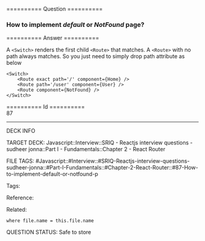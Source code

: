 ========== Question ==========  

### How to implement _default_ or _NotFound_ page?  

========== Answer ==========  

A `<Switch>` renders the first child `<Route>` that matches. A `<Route>` with no path always matches. So you just need to simply drop path attribute as below

<!-- codeblock-start -->
<pre><code class="hljs language-jsx">&#x3C;<span class="hljs-title class_">Switch</span>>
    <span class="xml"><span class="hljs-tag">&#x3C;<span class="hljs-name">Route</span> <span class="hljs-attr">exact</span> <span class="hljs-attr">path</span>=<span class="hljs-string">'/'</span> <span class="hljs-attr">component</span>=<span class="hljs-string">{Home}</span> /></span></span>
    <span class="xml"><span class="hljs-tag">&#x3C;<span class="hljs-name">Route</span> <span class="hljs-attr">path</span>=<span class="hljs-string">'/user'</span> <span class="hljs-attr">component</span>=<span class="hljs-string">{User}</span> /></span></span>
    <span class="xml"><span class="hljs-tag">&#x3C;<span class="hljs-name">Route</span> <span class="hljs-attr">component</span>=<span class="hljs-string">{NotFound}</span> /></span></span>
&#x3C;/<span class="hljs-title class_">Switch</span>>
</code></pre>
<!-- codeblock-end -->

========== Id ==========  
87

---

DECK INFO

TARGET DECK: Javascript::Interview::SRIQ - Reactjs interview questions - sudheer jonna::Part I - Fundamentals::Chapter 2 - React Router

FILE TAGS: #Javascript::#Interview::#SRIQ-Reactjs-interview-questions-sudheer-jonna::#Part-I-Fundamentals::#Chapter-2-React-Router::#87-How-to-implement-default-or-notfound-p

Tags:

Reference:

Related:

```dataview
where file.name = this.file.name
```
QUESTION STATUS: Safe to store
